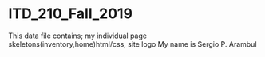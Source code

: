 # ITD_210_Fall_2019
This data file contains; my individual page skeletons(inventory,home)html/css, site logo
My name is Sergio P. Arambul
